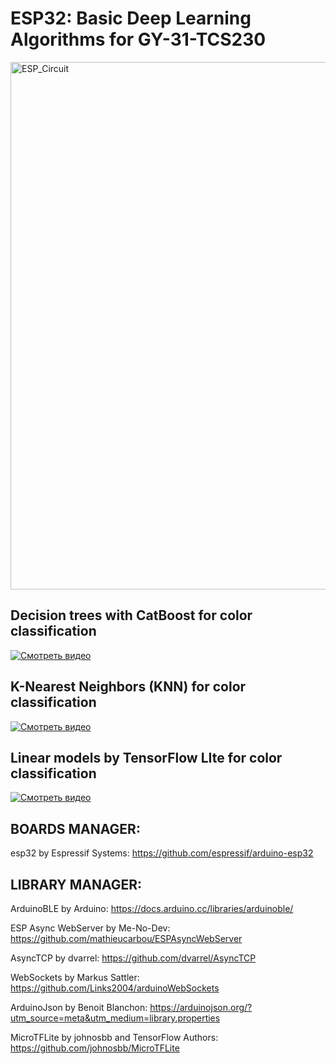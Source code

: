 # ESP32: Basic Deep Learning Algorithms for GY-31-TCS230
<img width="1506" height="844" alt="ESP_Circuit" src="https://github.com/user-attachments/assets/40f37914-c70f-4203-ae6d-516abdfe9a19" />

## Decision trees with CatBoost for color classification
[![Смотреть видео](https://img.youtube.com/vi/CmU3OemU6gk/0.jpg)](https://youtu.be/CmU3OemU6gk?si=ZWlYDhaKyWMMC_Ti)

## K-Nearest Neighbors (KNN)  for color classification
[![Смотреть видео](https://img.youtube.com/vi/0kSWgAhEtCI/0.jpg)](https://youtu.be/0kSWgAhEtCI?si=xwyCRyjDWSX-Ap_7)

## Linear models by TensorFlow LIte   for color classification
[![Смотреть видео](https://img.youtube.com/vi/DyiEhkdACyw/0.jpg)](https://youtu.be/DyiEhkdACyw?si=nbFca8oEx72p7nwm)



## BOARDS MANAGER:

esp32 by Espressif Systems: https://github.com/espressif/arduino-esp32


## LIBRARY MANAGER:

ArduinoBLE by Arduino: https://docs.arduino.cc/libraries/arduinoble/

ESP Async WebServer by Me-No-Dev: https://github.com/mathieucarbou/ESPAsyncWebServer

AsyncTCP by dvarrel: https://github.com/dvarrel/AsyncTCP

WebSockets by Markus Sattler: https://github.com/Links2004/arduinoWebSockets

ArduinoJson by Benoit Blanchon: https://arduinojson.org/?utm_source=meta&utm_medium=library.properties

MicroTFLite by johnosbb and TensorFlow Authors: https://github.com/johnosbb/MicroTFLite
